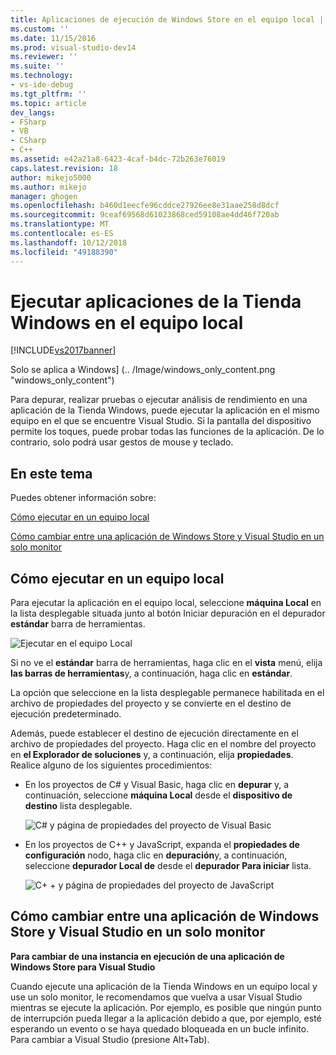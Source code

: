 ```yaml
---
title: Aplicaciones de ejecución de Windows Store en el equipo local | Documentos de Microsoft
ms.custom: ''
ms.date: 11/15/2016
ms.prod: visual-studio-dev14
ms.reviewer: ''
ms.suite: ''
ms.technology:
- vs-ide-debug
ms.tgt_pltfrm: ''
ms.topic: article
dev_langs:
- FSharp
- VB
- CSharp
- C++
ms.assetid: e42a21a8-6423-4caf-b4dc-72b263e76019
caps.latest.revision: 18
author: mikejo5000
ms.author: mikejo
manager: ghogen
ms.openlocfilehash: b460d1eecfe96cddce27926ee8e31aae258d8dcf
ms.sourcegitcommit: 9ceaf69568d61023868ced59108ae4dd46f720ab
ms.translationtype: MT
ms.contentlocale: es-ES
ms.lasthandoff: 10/12/2018
ms.locfileid: "49188390"
---
```

# <a name="run-windows-store-apps-on-the-local-machine"></a>Ejecutar aplicaciones de la Tienda Windows en el equipo local
[!INCLUDE[vs2017banner](../includes/vs2017banner.md)]

Solo se aplica a Windows] (.. /Image/windows_only_content.png "windows_only_content")  
  
 Para depurar, realizar pruebas o ejecutar análisis de rendimiento en una aplicación de la Tienda Windows, puede ejecutar la aplicación en el mismo equipo en el que se encuentre Visual Studio. Si la pantalla del dispositivo permite los toques, puede probar todas las funciones de la aplicación. De lo contrario, solo podrá usar gestos de mouse y teclado.  
  
##  <a name="BKMK_In_this_topic"></a> En este tema  
 Puedes obtener información sobre:  
  
 [Cómo ejecutar en un equipo local](#BKMK_How_to_run_on_a_local_machine)  
  
 [Cómo cambiar entre una aplicación de Windows Store y Visual Studio en un solo monitor](#BKMK_How_to_switch_between_a_Windows_Store_app_and_Visual_Studio_on_a_single_monitor)  
  
##  <a name="BKMK_How_to_run_on_a_local_machine"></a> Cómo ejecutar en un equipo local  
 Para ejecutar la aplicación en el equipo local, seleccione **máquina Local** en la lista desplegable situada junto al botón Iniciar depuración en el depurador **estándar** barra de herramientas.  
  
 ![Ejecutar en el equipo Local](../debugger/media/vsrun-f5-local.png "VSRUN_F5_Local")  
  
 Si no ve el **estándar** barra de herramientas, haga clic en el **vista** menú, elija **las barras de herramientas**y, a continuación, haga clic en **estándar**.  
  
 La opción que seleccione en la lista desplegable permanece habilitada en el archivo de propiedades del proyecto y se convierte en el destino de ejecución predeterminado.  
  
 Además, puede establecer el destino de ejecución directamente en el archivo de propiedades del proyecto. Haga clic en el nombre del proyecto en **el Explorador de soluciones** y, a continuación, elija **propiedades**. Realice alguno de los siguientes procedimientos:  
  
-   En los proyectos de C# y Visual Basic, haga clic en **depurar** y, a continuación, seleccione **máquina Local** desde el **dispositivo de destino** lista desplegable.  
  
     ![C&#35; y página de propiedades del proyecto de Visual Basic](../debugger/media/vsrun-cs-vb-projprop-local.png "VSRUN_CS_VB_ProjProp_Local")  
  
-   En los proyectos de C++ y JavaScript, expanda el **propiedades de configuración** nodo, haga clic en **depuración**y, a continuación, seleccione **depurador Local de** desde el **depurador Para iniciar** lista.  
  
     ![C&#43; &#43; y página de propiedades del proyecto de JavaScript](../debugger/media/vsrun-cpp-js-projprop-local.png "VSRUN_CPP_JS_ProjProp_Local")  
  
##  <a name="BKMK_How_to_switch_between_a_Windows_Store_app_and_Visual_Studio_on_a_single_monitor"></a> Cómo cambiar entre una aplicación de Windows Store y Visual Studio en un solo monitor  
 **Para cambiar de una instancia en ejecución de una aplicación de Windows Store para Visual Studio**  
  
 Cuando ejecute una aplicación de la Tienda Windows en un equipo local y use un solo monitor, le recomendamos que vuelva a usar Visual Studio mientras se ejecute la aplicación. Por ejemplo, es posible que ningún punto de interrupción pueda llegar a la aplicación debido a que, por ejemplo, esté esperando un evento o se haya quedado bloqueada en un bucle infinito. Para cambiar a Visual Studio (presione Alt+Tab).



